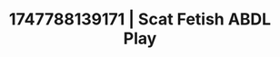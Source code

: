 ---
categories:
- Bukkake
- Unspoken desires
- Volleyball
- Digital dominatrix
- Football-themed kink
image: /assets/images/1747788139171.jpg
layout: post
seo:
  description: Featured content with high-quality ABDL Play, Scat Fetish. HD images
    available.
  keywords: ABDL Play, Scat Fetish
  og_image: /assets/images/1747788139171.jpg
  schema_type: VisualArtwork
tags:
- '#1747788139171'
- ABDL Play
- Scat Fetish
title: 1747788139171 | Scat Fetish ABDL Play
---